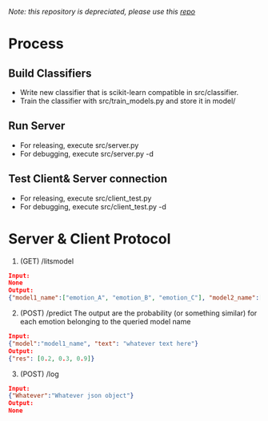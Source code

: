 *Note: this repository is depreciated, please use this [repo](https://github.com/AcademiaSinicaNLPLab/emotion_push)*
# Process

## Build Classifiers
- Write new classifier that is scikit-learn compatible in src/classifier.
- Train the classifier with src/train_models.py and store it in model/

## Run Server
- For releasing, execute src/server.py
- For debugging, execute src/server.py -d

## Test Client& Server connection
- For releasing, execute src/client_test.py
- For debugging, execute src/client_test.py -d

# Server & Client Protocol
1. (GET) /litsmodel

```json
Input:
None
Output:
{"model1_name":["emotion_A", "emotion_B", "emotion_C"], "model2_name":["emotion_D", "emotion_E"]}
```

2. (POST) /predict
The output are the probability (or something similar) for each emotion belonging to the queried model name
```json
Input:
{"model":"model1_name", "text": "whatever text here"}
Output:
{"res": [0.2, 0.3, 0.9]} 
```

3. (POST) /log
```json
Input:
{"Whatever":"Whatever json object"}
Output:
None
```

